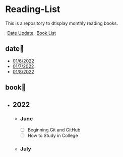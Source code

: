 # Reading-List
This is a repository to dtisplay monthly reading books.

-[Date Update](#date)
-[Book List](#book)


## date📅

- [01/6/2022](#june)
- [01/7/2022](#july)
- [01/8/2022](#book)


## book📖

- ## 2022
    - ### June 
       - [ ] Beginning Git and GitHub
       - [ ] How to Study in College

    - ### July
